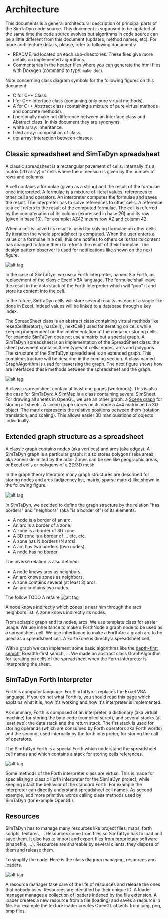 # Architecture

This documents is a general architectural description of principal
parts of the SimTaDyn code source. This document is supposed to be
updated at the same time the code source evolves but algorithms in
code source can be a little different from this document (updates,
method names, etc). For more architecture details, please, refer to
following documents:

* README.md located on each sub-directories. These files give more
details on implemented algorithms.
* Commentaries in the header files where you can generate the html
files with Doxygen (command to type: `make doc`).

Note concerning class diagram symbols for the following figures on this document:
* C for C++ Class.
* I for C++ Interface class (containing only pure virtual methods).
* A for C++ Abstract class (containing a mixture of pure virtual methods and concrete methods).
* I personally make not difference between an Interface class and Abstract class. In this document
they are synonyms.
* white array: inheritance.
* filled array: composition of class.
* dot array: interaction between classes.

## Classic spreadsheet and SimTaDyn spreadsheet

A classic spreadsheet is a rectangular pavement of cells. Internally
it's a matrix (2D array) of cells where the dimension is given by the
number of rows and columns.

A cell contains a formulae (given as a string) and the result of the
formulae once interpreted. A formulae is a mixture of literal values,
references to other cell and operators. An interpreter computes the
formulae and saves the result. The interpreter has to solve references
to other cells. A reference to a cell refers to the result of the
computed formulae. The cell is referred by the concatenation of its
column (expressed in base 26) and its row (given in base 10). For
example: AZ42 means row AZ and column 42.

When a cell is solved its result is used for solving formulae on other
cells. By iteration the whole spreadsheet is computed. When the user
enters a value or a formulae in a cell, this one notifies to others
cells that its content has changed to force them to refresh the result
of their formulae. The design pattern observer is used for
notifications like shown on the next figure.

![alt tag](https://github.com/Lecrapouille/SimTaDyn/blob/master/doc/uml/spreadsheet.png)

In the case of SimTaDyn, we use a Forth interpreter, named SimForth,
as replacement of the classic Excel VBA language. The formulae shall
leave the result in the data stack of the Forth interpreter which will
"pop" it and store its content into the cell.

In the future, SimTaDyn cells will store several results instead of a
single like done in Excel. Indeed values will be linked to a database
through a key index.

The SpreadSheet class is an abstract class containing virtual methods
like resetCellIterator(), hasCell(), nextCell() used for iterating on
cells while keeping independent on the implementation of the container
storing cells. For example SimTaDyn does not use a matrix but a
special graph. A SimTaDyn spreadsheet is an implementation of the
SpreadSheet class: the sheet pavement contains three types of cells:
nodes, arcs and polygons. The structure of the SimTaDyn spreadsheet is
an extended graph. This complex structure will be describe in the
coming section. A class named GraphAlgorithm is used for traversing
the graph. The next figure shows how are interfaced these methods
between the spreadsheet and the graph.

![alt tag](https://github.com/Lecrapouille/SimTaDyn/blob/master/doc/uml/simsheet.png)

A classic spreadsheet contain at least one pages (workbook). This is
also the case for SimTaDyn: A SimMap is a class containing several
SimSheet. For drawing all sheets in OpenGL, we use an other graph:
a [Scene graph](https://research.ncl.ac.uk/game/mastersdegree/graphicsforgames/)
for storing all sheets. A scene graph stores on its node a 4x4 matrix and a 3D object.
The matrix represents the relative positions between them (rotation translation,
and scaling). This allows easier 3D manipulations of objects individually.

## Extended graph structure as a spreadsheet

A classic graph contains nodes (aka vertices) and arcs (aka edges).
A SimTaDyn graph is a particular graph: it also stores polygons (aka
areas, aka zones) delimited by the arcs. Zones can be see like
geographic areas, or Excel cells or polygons of a 2D/3D mesh.

In the graph theory literature many graph structures are described
for storing nodes and arcs (adjacency list, matrix, sparse
matrix) like shown in the following figure.

![alt tag](https://github.com/Lecrapouille/SimTaDyn/blob/master/doc/uml/graph.png)

In SimTaDyn, we decided to define the graph structure by the relation
"has borders" and "neighbors" (aka "is a border of") of its elements:

* A node is a border of an arc.
* An arc is a border of a zone.
* A zone is a border of 3D zone.
* A 3D zone is a border of ... etc, etc.
* A zone has N borders (N arcs).
* A arc has two borders (two nodes).
* A node has no border.

The inverse relation is also defined:
* A node knows arcs as neighbors.
* An arc knows zones as neighbors.
* A zone contains several (at least 3) arcs.
* An arc contains two nodes.

The follow TODO A refaire
![alt tag](https://github.com/Lecrapouille/SimTaDyn/blob/master/doc/uml/simgraph.png)

A node knows indirectly which zones is near him through the arcs
neighbors list. A zone knows indirectly its nodes.

From aclassic graph and its nodes, arcs. We use template class for easier usage.
We use inheritance to make a ForthNode a graph node to be used as a spreadsheet cell.
We use inheritance to make a ForthArc a graph arc to be used as a spreadsheet cell.
A ForthZone is directly a spreadsheet cell.

With a graph we can implement some basic algorithms like the [depth-first search](https://en.wikipedia.org/wiki/Depth-first_search),
Breadth-first search, ... We made an abstract class GraphAlgorithm for iterating on cells of the
spreadsheet when the Forth interpreter is interpreting the sheet.

## SimTaDyn Forth Interpreter

Forth is computer language. For SimTaDyn it replaces the Excel VBA
language. If you do not what Forth is, you should read [this
page](https://github.com/Lecrapouille/SimTaDyn/blob/master/src/forth/doc/forth.md)
which explains what it is, how it's working and how it's interpreter
is implemented.

As summary, Forth is composed of an interpreter, a dictionary (aka
virtual machine) for storing the byte code (compiled script), and
several stacks (at least two): the data stack and the return
stack. The fist stack is used for storing operands (which are consumed
by Forth operators aka Forth words) and the second, used internally by
the forth interpreter, for storing the call of operators.

The SimTaDyn Forth is a special Forth which understand the spreadsheet
cell names and which contains a stack for storing cells references.

![alt tag](https://github.com/Lecrapouille/SimTaDyn/blob/master/doc/uml/simforth.png)

Some methods of the Forth interpreter class are virtual. This is made
for specializing a classic Forth interpreter for the SimTaDyn project,
while keeping intact the behavior of the standard Forth. For example
the interpreter can directly understand spreadsheet cell names. As
second example, add more primitive words calling class methods used by
SimTaDyn (for example OpenGL).

## Resources

SimTaDyn has to manage many resources like project files, maps, forth
scripts, textures, ... Resources come from files so SimTaDyn has to
load and save them. It also has to import and export files from
proprietary software (shapefile, ...). Resources are shareable by
several clients: they dispose of them and release them.

To simplify the code. Here is the class diagram managing, resources
and loaders.

![alt tag](https://github.com/Lecrapouille/SimTaDyn/blob/master/doc/uml/loader.png)

A resource manager take care of the life of resources and release the
ones that nobody uses. Resources are identified by their unique ID. A
loader manager manages a collection of loaders indexed by the file
extension. A loader creates a new resource from a file (loading) and
saves a resource in file. For example the texture loader creates
OpenGL objects from jpeg, png, bmp files.
